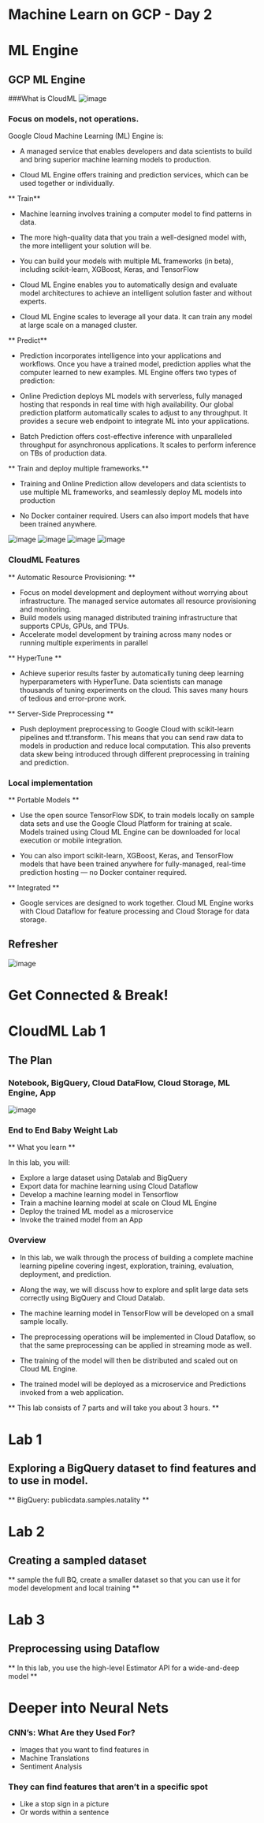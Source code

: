# Machine Learn on GCP - Day 2

# ML Engine

## GCP ML Engine

###What is CloudML
![image][1]

### Focus on models, not operations.
Google Cloud Machine Learning (ML) Engine is:

* A managed service that enables developers and data scientists to build and bring superior machine learning models to production.

* Cloud ML Engine offers training and prediction services, which can be used together or individually.

** Train**

* Machine learning involves training a computer model to find patterns in data. 

* The more high-quality data that you train a well-designed model with, the more intelligent your solution will be. 

* You can build your models with multiple ML frameworks (in beta), including scikit-learn, XGBoost, Keras, and TensorFlow

* Cloud ML Engine enables you to automatically design and evaluate model architectures to achieve an intelligent solution faster and without experts. 

* Cloud ML Engine scales to leverage all your data. It can train any model at large scale on a managed cluster.

** Predict**

* Prediction incorporates intelligence into your applications and workflows. Once you have a trained model, prediction applies what the computer learned to new examples. ML Engine offers two types of prediction:

* Online Prediction deploys ML models with serverless, fully managed hosting that responds in real time with high availability. Our global prediction platform automatically scales to adjust to any throughput. It provides a secure web endpoint to integrate ML into your applications.

* Batch Prediction offers cost-effective inference with unparalleled throughput for asynchronous applications. It scales to perform inference on TBs of production data.

** Train and deploy multiple frameworks.** 

* Training and Online Prediction allow developers and data scientists to use multiple ML frameworks, and seamlessly deploy ML models into production 

* No Docker container required. Users can also import models that have been trained anywhere.

![image][2]  ![image][3]  ![image][4]  ![image][5]  


### CloudML Features
** Automatic Resource Provisioning: **

* Focus on model development and deployment without worrying about infrastructure. The managed service automates all resource provisioning and monitoring. 
* Build models using managed distributed training infrastructure that supports CPUs, GPUs, and TPUs. 
* Accelerate model development by training across many nodes or running multiple experiments in parallel

** HyperTune **

* Achieve superior results faster by automatically tuning deep learning hyperparameters with HyperTune. Data scientists can manage thousands of tuning experiments on the cloud. This saves many hours of tedious and error-prone work.

** Server-Side Preprocessing **

*  Push deployment preprocessing to Google Cloud with scikit-learn pipelines and tf.transform. This means that you can send raw data to models in production and reduce local computation. This also prevents data skew being introduced through different preprocessing in training and prediction.
### Local implementation


** Portable Models **

* Use the open source TensorFlow SDK,  to train models locally on sample data sets and use the Google Cloud Platform for training at scale. Models trained using Cloud ML Engine can be downloaded for local execution or mobile integration. 

* You can also import scikit-learn, XGBoost, Keras, and TensorFlow models that have been trained anywhere for fully-managed, real-time prediction hosting — no Docker container required.

** Integrated **

* Google services are designed to work together. Cloud ML Engine works with Cloud Dataflow for feature processing and Cloud Storage for data storage.

## Refresher
![image][6]


# Get Connected  & Break!

# CloudML Lab 1

## The Plan
### Notebook, BigQuery, Cloud DataFlow, Cloud Storage, ML Engine, App
![image][7]

### End to End Baby Weight Lab

** What you learn **

In this lab, you will:

* Explore a large dataset using Datalab and BigQuery
* Export data for machine learning using Cloud Dataflow
* Develop a machine learning model in Tensorflow
* Train a machine learning model at scale on Cloud ML Engine
* Deploy the trained ML model as a microservice
* Invoke the trained model from an App

### Overview 

* In this lab, we walk through the process of building a complete machine learning pipeline covering ingest, exploration, training, evaluation, deployment, and prediction. 

* Along the way, we will discuss how to explore and split large data sets correctly using BigQuery and Cloud Datalab. 

* The machine learning model in TensorFlow will be developed on a small sample locally. 

* The preprocessing operations will be implemented in Cloud Dataflow, so that the same preprocessing can be applied in streaming mode as well. 

* The training of the model will then be distributed and scaled out on Cloud ML Engine. 

* The trained model will be deployed as a microservice and 
Predictions invoked from a web application.

** This lab consists of 7 parts and will take you about 3 hours. **

# Lab 1 
## Exploring a BigQuery dataset to find features and to use in model. 

** BigQuery: publicdata.samples.natality **

# Lab 2 
## Creating a sampled dataset

 ** sample the full BQ, create a smaller dataset so that you can use it for model development and local training **

# Lab 3
## Preprocessing using Dataflow

** In this lab, you use the high-level Estimator API for a wide-and-deep model **

# Deeper into Neural Nets 

### CNN’s: What Are they Used For?
* Images that you want to find features in
* Machine Translations
* Sentiment Analysis

### They can find features that aren’t in a specific spot
* Like a stop sign in a picture
* Or words within a sentence



[1]: https://github.com/ArctiqTeam/e-ml-workshop-day2/blob/master/deck/images/S1.png?raw=true

[2]: https://github.com/ArctiqTeam/e-ml-workshop-day2/blob/master/deck/images/tensorflow-logo.png?raw=true

[3]:https://github.com/ArctiqTeam/e-ml-workshop-day2/blob/master/deck/images/keras-logo.png?raw=true

[4]:https://github.com/ArctiqTeam/e-ml-workshop-day2/blob/master/deck/images/scikit-learn-logo.png?raw=true

[5]:https://github.com/ArctiqTeam/e-ml-workshop-day2/blob/master/deck/images/xgboost-logo.png?raw=true
  
[6]:https://github.com/ArctiqTeam/e-ml-workshop-day2/blob/master/deck/images/refresher.png?raw=true

[7]:https://github.com/ArctiqTeam/e-ml-workshop-day2/blob/master/deck/images/S2.png?raw=true